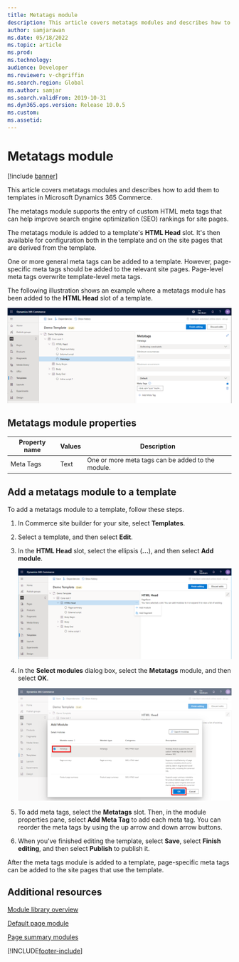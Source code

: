 ```yaml
---
title: Metatags module
description: This article covers metatags modules and describes how to add them to templates in Microsoft Dynamics 365 Commerce.
author: samjarawan
ms.date: 05/18/2022
ms.topic: article
ms.prod: 
ms.technology: 
audience: Developer
ms.reviewer: v-chgriffin
ms.search.region: Global
ms.author: samjar
ms.search.validFrom: 2019-10-31
ms.dyn365.ops.version: Release 10.0.5
ms.custom: 
ms.assetid: 
---
```


# Metatags module

[!include [banner](includes/banner.md)]

This article covers metatags modules and describes how to add them to templates in Microsoft Dynamics 365 Commerce.

The metatags module supports the entry of custom HTML meta tags that can help improve search engine optimization (SEO) rankings for site pages.

The metatags module is added to a template's **HTML Head** slot. It's then available for configuration both in the template and on the site pages that are derived from the template.

One or more general meta tags can be added to a template. However, page-specific meta tags should be added to the relevant site pages. Page-level meta tags overwrite template-level meta tags. 

The following illustration shows an example where a metatags module has been added to the **HTML Head** slot of a template.

![Metatags modules in the HTML Head slot of a template.](media/metatags-module-1.png)

## Metatags module properties

| Property name | Values | Description |
|---------------|--------|-------------|
| Meta Tags | Text | One or more meta tags can be added to the module. |

## Add a metatags module to a template

To add a metatags module to a template, follow these steps.

1. In Commerce site builder for your site, select **Templates**.
1. Select a template, and then select **Edit**.
1. In the **HTML Head** slot, select the ellipsis (**...**), and then select **Add module**.

    ![Adding a new module.](media/metatags-module-2.png)

1. In the **Select modules** dialog box, select the **Metatags** module, and then select **OK**.

    ![Adding a metatags module.](media/metatags-module-3.png)

1. To add meta tags, select the **Metatags** slot. Then, in the module properties pane, select **Add Meta Tag** to add each meta tag. You can reorder the meta tags by using the up arrow and down arrow buttons.
1. When you've finished editing the template, select **Save**, select **Finish editing**, and then select **Publish** to publish it.

After the meta tags module is added to a template, page-specific meta tags can be added to the site pages that use the template.

## Additional resources

[Module library overview](starter-kit-overview.md)

[Default page module](default-page-module.md)

[Page summary modules](page-summary-module.md)

[!INCLUDE[footer-include](../includes/footer-banner.md)]
